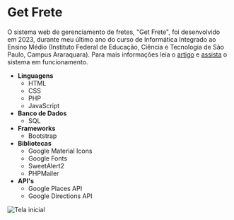 # Get Frete
O sistema web de gerenciamento de fretes, "Get Frete", foi desenvolvido em 2023, durante meu último ano do curso de Informática Integrado ao Ensino Médio (Instituto Federal de Educação, Ciência e Tecnologia de São Paulo, Campus Araraquara).
Para mais informações leia o <a href="https://pergamumweb.com.br/pergamumweb_ifsp/vinculos/0000a4/0000a4d5.pdf" target="_blank">artigo</a> e <a href="https://youtu.be/tII47vcVTCM?si=sRx4zhNZtp0yqVfB" target="_blank">assista</a> o sistema em funcionamento.

- **Linguagens**
  - HTML
  - CSS
  - PHP
  - JavaScript
- **Banco de Dados**
  - SQL
- **Frameworks**
  - Bootstrap
- **Bibliotecas**
  - Google Material Icons
  - Google Fonts
  - SweetAlert2
  - PHPMailer
- **API's**
  - Google Places API
  - Google Directions API

![Tela inicial](https://github.com/user-attachments/assets/a5c04d45-925c-449c-9053-1738fe8e97ef)
